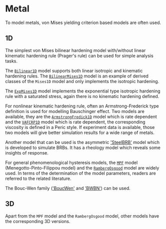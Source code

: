 # Metal

To model metals, von Mises yielding criterion based models are often used.

## 1D

The simplest von Mises bilinear hardening model with/without linear kinematic hardening rule (Prager's rule) can be used for simple analysis tasks.

The [`Bilinear1D`](../Material1D/vonMises/Bilinear1D.md) model supports both linear isotropic and kinematic hardening rules. The [`BilinearMises1D`](../Material1D/vonMises/BilinearMises1D.md) model is an example of derived classes of the `Mises1D` model and only implements the isotropic hardening.

The [`ExpMises1D`](../Material1D/vonMises/ExpMises1D.md) model implements the exponential type isotropic hardening rule with a saturated stress, again there is no kinematic hardening defined.

For nonlinear kinematic hardening rule, often an Armstrong-Frederick type definition is used for modelling Bauschinger effect. Two models are available, they are the [`ArmstrongFredick1D`](../Material1D/vonMises/ArmstrongFrederick1D.md) model which is rate dependent and the [`VAFCRP1D`](../Material1D/vonMises/VAFCRP1D.md) model which is rate dependent, the corresponding viscosity is defined in a Peric style. If experiment data is available, those two models will give better simulation results for a wide range of metals.

Another model that can be used is the asymmetric ['SteelBRB'](../Material1D/Hysteresis/SteelBRB.md) model which is developed to simulate BRBs. It has a rheology model which reveals some insights of response.

For general phenomenological hysteresis models, the [`MPF`](../Material1D/Hysteresis/MPF.md) model (Menegotto-Pinto-Filippou model) and the [`RambergOsgood`](../Material1D/Hysteresis/RambergOsgood.md) model are widely used. In terms of the determination of the model parameters, readers are referred to the related literature.

The Bouc-Wen family (['BoucWen'](../Material1D/Hysteresis/BoucWen.md) and ['BWBN'](../Material1D/Hysteresis/BWBN.md)) can be used.

## 3D

Apart from the `MPF` model and the `RambergOsgood` model, other models have the corresponding 3D versions.
